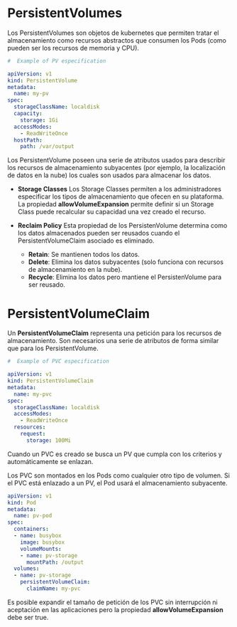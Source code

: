 # PersistentVolumes
Los PersistentVolumes son objetos de kubernetes que permiten tratar el almacenamiento como recursos abstractos que consumen los Pods (como pueden ser los recursos de memoria y CPU).

```yaml
#  Example of PV especification

apiVersion: v1
kind: PersistentVolume
metadata:
  name: my-pv
spec:
  storageClassName: localdisk
  capacity:
    storage: 1Gi
  accessModes:
    - ReadWriteOnce
  hostPath:
    path: /var/output
```

Los PersistentVolume poseen una serie de atributos usados para describir los recursos de almacenamiento subyacentes (por ejemplo, la localización de datos en la nube) los cuales son usados para almacenar los datos.

- **Storage Classes**
Los Storage Classes permiten a los administradores especificar los tipos de almacenamiento que ofecen en su plataforma. La propiedad **allowVolumeExpansion** permite definir si un Storage Class puede recalcular su capacidad una vez creado el recurso.

- **Reclaim Policy**
Esta propiedad de los PersistenVolume determina como los datos almacenados pueden ser reusados cuando el PersistentVolumeClaim asociado es eliminado.
  - **Retain**: Se mantienen todos los datos.
  - **Delete**: Elimina los datos subyacentes (solo funciona con recursos de almacenamiento en la nube).
  - **Recycle**: Elimina los datos pero mantiene el PersistenVolume para ser reusado.

# PersistentVolumeClaim
Un **PersistentVolumeClaim** representa una petición para los recursos de almacenamiento. Son necesarios una serie de atributos de forma similar que para los PersistentVolume.

```yaml
#  Example of PVC especification

apiVersion: v1
kind: PersistentVolumeClaim
metadata:
  name: my-pvc
spec:
  storageClassName: localdisk
  accessModes:
    - ReadWriteOnce
  resources:
    request:
      storage: 100Mi
```
Cuando un PVC es creado se busca un PV que cumpla con los criterios y automáticamente se enlazan.

Los PVC son montados en los Pods como cualquier otro tipo de volumen. Si el PVC está enlazado a un PV, el Pod usará el almacenamiento subyacente.

```yaml
apiVersion: v1
kind: Pod
metadata:
  name: pv-pod
spec:
  containers:
  - name: busybox
    image: busybox
    volumeMounts:
    - name: pv-storage
      mountPath: /output
  volumes:
  - name: pv-storage
    persistentVolumeClaim:
      claimName: my-pvc
```

Es posible expandir el tamaño de petición de los PVC sin interrupción ni aceptación en las aplicaciones pero la propiedad **allowVolumeExpansion** debe ser true.